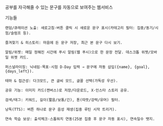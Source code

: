 공부를 자극해줄 수 있는 문구를 자동으로 보여주는 웹서비스

기능들

    랜덤/큐레이션 노출: 새로고침·버튼 클릭 시 새로운 문구 표시(카테고리 필터: 집중/동기/시험/슬럼프 등).
    
    즐겨찾기 & 히스토리: 마음에 든 문구 저장, 최근 본 문구 다시 보기.
    
    알림/위젯: 매일 정해진 시간에 푸시 알림(웹 푸시)으로 한 문장 전달. 데스크톱 위젯/모바일 위젯 카드.
    
    퍼스널라이징: 닉네임·목표·시험 D‑Day 입력 → 문구에 자동 삽입({name}, {goal}, {days_left}).
    
    테마 & 접근성: 다크모드, 큰 글씨 모드, 글꼴 선택(가독성 우선).
    
    공유 기능: 이미지 카드(캔버스)로 저장/다운로드, X·인스타 스토리 공유.
    
    검색/태그: 키워드, 길이(짧음/보통/긴), 톤(따뜻/강력/유머) 필터.
    
    낭독(TTS): 버튼 하나로 문구 음성 재생(집중 루틴 시작 트리거).
    
    연속 학습 보상: 출석체크·스톱워치 연동(25분 집중 후 문구 자동 표시), 연속일수 뱃지.
